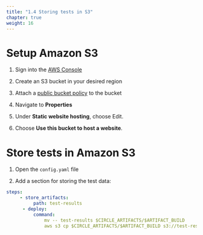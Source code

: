 ```yaml
---
title: "1.4 Storing tests in S3"
chapter: true
weight: 16
---
```


# Setup Amazon S3

1. Sign into the [AWS Console](https://console.aws.amazon.com/console/home)

2. Create an S3 bucket in your desired region

3. Attach a [public bucket policy](https://docs.aws.amazon.com/AmazonS3/latest/userguide/access-policy-language-overview.html) to the bucket

4. Navigate to **Properties**

5. Under **Static website hosting**, choose Edit.

6. Choose **Use this bucket to host a website**.    

# Store tests in Amazon S3

1. Open the `config.yaml` file

2. Add a section for storing the test data:

```YAML
steps:
     - store_artifacts:
          path: test-results
      - deploy:
          command: 
              mv -- test-results $CIRCLE_ARTIFACTS/$ARTIFACT_BUILD
              aws s3 cp $CIRCLE_ARTIFACTS/$ARTIFACT_BUILD s3://test-results-bohrman/test-data/ --metadata {\"git_sha1\":\"$CIRCLE_SHA1\"}
```